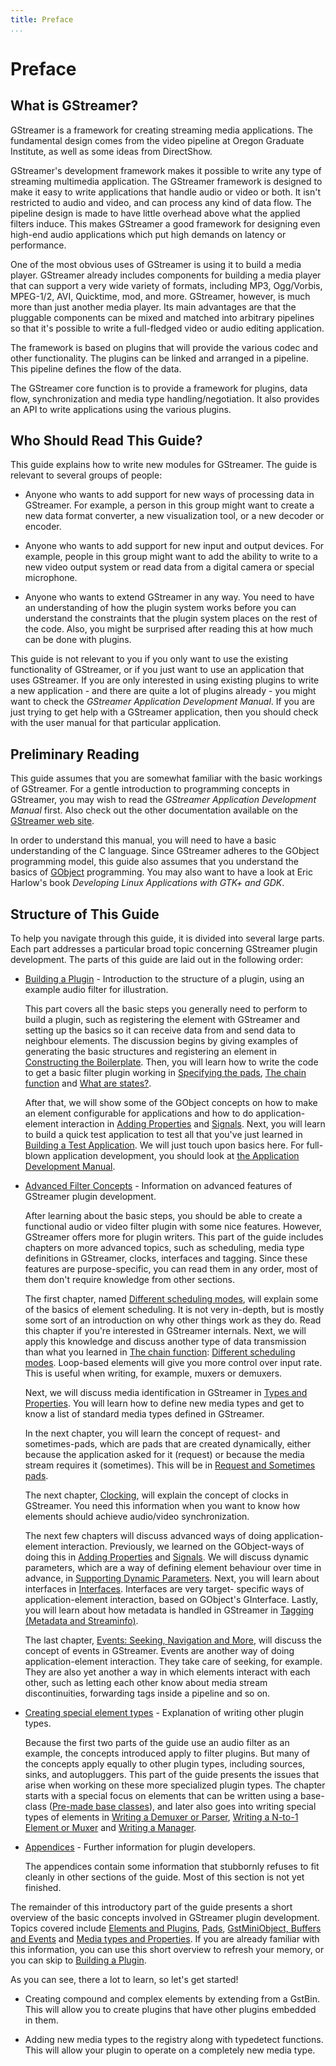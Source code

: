 ```yaml
---
title: Preface
...
```


# Preface

## What is GStreamer?

GStreamer is a framework for creating streaming media applications. The
fundamental design comes from the video pipeline at Oregon Graduate
Institute, as well as some ideas from DirectShow.

GStreamer's development framework makes it possible to write any type of
streaming multimedia application. The GStreamer framework is designed to
make it easy to write applications that handle audio or video or both.
It isn't restricted to audio and video, and can process any kind of data
flow. The pipeline design is made to have little overhead above what the
applied filters induce. This makes GStreamer a good framework for
designing even high-end audio applications which put high demands on
latency or performance.

One of the most obvious uses of GStreamer is using it to build a media
player. GStreamer already includes components for building a media
player that can support a very wide variety of formats, including MP3,
Ogg/Vorbis, MPEG-1/2, AVI, Quicktime, mod, and more. GStreamer, however,
is much more than just another media player. Its main advantages are
that the pluggable components can be mixed and matched into arbitrary
pipelines so that it's possible to write a full-fledged video or audio
editing application.

The framework is based on plugins that will provide the various codec
and other functionality. The plugins can be linked and arranged in a
pipeline. This pipeline defines the flow of the data.

The GStreamer core function is to provide a framework for plugins, data
flow, synchronization and media type handling/negotiation. It also
provides an API to write applications using the various plugins.

## Who Should Read This Guide?

This guide explains how to write new modules for GStreamer. The guide is
relevant to several groups of people:

  - Anyone who wants to add support for new ways of processing data in
    GStreamer. For example, a person in this group might want to create
    a new data format converter, a new visualization tool, or a new
    decoder or encoder.

  - Anyone who wants to add support for new input and output devices.
    For example, people in this group might want to add the ability to
    write to a new video output system or read data from a digital
    camera or special microphone.

  - Anyone who wants to extend GStreamer in any way. You need to have an
    understanding of how the plugin system works before you can
    understand the constraints that the plugin system places on the rest
    of the code. Also, you might be surprised after reading this at how
    much can be done with plugins.

This guide is not relevant to you if you only want to use the existing
functionality of GStreamer, or if you just want to use an application
that uses GStreamer. If you are only interested in using existing
plugins to write a new application - and there are quite a lot of
plugins already - you might want to check the *GStreamer Application
Development Manual*. If you are just trying to get help with a GStreamer
application, then you should check with the user manual for that
particular application.

## Preliminary Reading

This guide assumes that you are somewhat familiar with the basic
workings of GStreamer. For a gentle introduction to programming concepts
in GStreamer, you may wish to read the *GStreamer Application
Development Manual* first. Also check out the other documentation
available on the [GStreamer web
site](http://gstreamer.freedesktop.org/documentation/).

In order to understand this manual, you will need to have a basic
understanding of the C language. Since GStreamer adheres to the GObject
programming model, this guide also assumes that you understand the
basics of [GObject](http://developer.gnome.org/gobject/stable/pt01.html)
programming. You may also want to have a look at Eric Harlow's book
*Developing Linux Applications with GTK+ and GDK*.

## Structure of This Guide

To help you navigate through this guide, it is divided into several
large parts. Each part addresses a particular broad topic concerning
GStreamer plugin development. The parts of this guide are laid out in
the following order:

  - [Building a Plugin][building] - Introduction to the
    structure of a plugin, using an example audio filter for
    illustration.

    This part covers all the basic steps you generally need to perform
    to build a plugin, such as registering the element with GStreamer
    and setting up the basics so it can receive data from and send data
    to neighbour elements. The discussion begins by giving examples of
    generating the basic structures and registering an element in
    [Constructing the Boilerplate][boilerplate]. Then,
    you will learn how to write the code to get a basic filter plugin
    working in [Specifying the pads][pads], [The chain function][chainfunc]
    and [What are states?][states].

    After that, we will show some of the GObject concepts on how to make
    an element configurable for applications and how to do
    application-element interaction in [Adding
    Properties][properties] and [Signals][signals]. Next, you will learn to
    build a quick test application to test all that you've just learned
    in [Building a Test Application][testapp]. We
    will just touch upon basics here. For full-blown application
    development, you should look at [the Application Development
    Manual](application-development/index.md).

  - [Advanced Filter Concepts][advanced] - Information on
    advanced features of GStreamer plugin development.

    After learning about the basic steps, you should be able to create a
    functional audio or video filter plugin with some nice features.
    However, GStreamer offers more for plugin writers. This part of the
    guide includes chapters on more advanced topics, such as scheduling,
    media type definitions in GStreamer, clocks, interfaces and tagging.
    Since these features are purpose-specific, you can read them in any
    order, most of them don't require knowledge from other sections.

    The first chapter, named [Different scheduling
    modes][scheduling], will explain some of the basics of
    element scheduling. It is not very in-depth, but is mostly some sort
    of an introduction on why other things work as they do. Read this
    chapter if you're interested in GStreamer internals. Next, we will
    apply this knowledge and discuss another type of data transmission
    than what you learned in [The chain function][chainfunc]: [Different
    scheduling modes][scheduling]. Loop-based elements will give you
    more control over input rate. This is useful when writing, for
    example, muxers or demuxers.

    Next, we will discuss media identification in GStreamer in [Types
    and Properties][types]. You will learn how to
    define new media types and get to know a list of standard media
    types defined in GStreamer.

    In the next chapter, you will learn the concept of request- and
    sometimes-pads, which are pads that are created dynamically, either
    because the application asked for it (request) or because the media
    stream requires it (sometimes). This will be in [Request and
    Sometimes pads][request-pads].

    The next chapter, [Clocking][clocks], will
    explain the concept of clocks in GStreamer. You need this
    information when you want to know how elements should achieve
    audio/video synchronization.

    The next few chapters will discuss advanced ways of doing
    application-element interaction. Previously, we learned on the
    GObject-ways of doing this in [Adding Properties][properties] and
    [Signals][signals]. We will discuss dynamic
    parameters, which are a way of defining element behaviour over time
    in advance, in [Supporting Dynamic Parameters][dynamic-params].
    Next, you will learn about interfaces in [Interfaces][interfaces].
    Interfaces are very target- specific ways of application-element
    interaction, based on GObject's GInterface. Lastly, you will learn about
    how metadata is handled in GStreamer in [Tagging (Metadata and
    Streaminfo)][tagging].

    The last chapter, [Events: Seeking, Navigation and More][events], will
    discuss the concept of events in GStreamer. Events are another way of
    doing application-element interaction. They take care of seeking, for
    example. They are also yet another a way in which elements
    interact with each other, such as letting each other know about
    media stream discontinuities, forwarding tags inside a pipeline and
    so on.

  - [Creating special element types][element-types] - Explanation of
    writing other plugin types.

    Because the first two parts of the guide use an audio filter as an
    example, the concepts introduced apply to filter plugins. But many
    of the concepts apply equally to other plugin types, including
    sources, sinks, and autopluggers. This part of the guide presents
    the issues that arise when working on these more specialized plugin
    types. The chapter starts with a special focus on elements that can
    be written using a base-class ([Pre-made base classes][base-classes]),
    and later also goes into writing special types of elements in [Writing a
    Demuxer or Parser][one-to-n], [Writing a N-to-1 Element or Muxer][n-to-one]
    and [Writing a Manager][manager].

  - [Appendices][appendix] - Further information for plugin developers.

    The appendices contain some information that stubbornly refuses to
    fit cleanly in other sections of the guide. Most of this section is
    not yet finished.

The remainder of this introductory part of the guide presents a short
overview of the basic concepts involved in GStreamer plugin development.
Topics covered include [Elements and Plugins][intro-elements],
[Pads][intro-pads], [GstMiniObject, Buffers and Events][intro-miniobjects]
and [Media types and Properties][intro-mediatypes]. If you are already
familiar with this information, you can use this short overview to
refresh your memory, or you can skip to [Building a Plugin][building].

As you can see, there a lot to learn, so let's get started\!

  - Creating compound and complex elements by extending from a GstBin.
    This will allow you to create plugins that have other plugins
    embedded in them.

  - Adding new media types to the registry along with typedetect
    functions. This will allow your plugin to operate on a completely
    new media type.

[building]: plugin-development/basics/index.md
[boilerplate]: plugin-development/basics/boiler.md
[pads]: plugin-development/basics/pads.md
[chainfunc]: plugin-development/basics/chainfn.md
[states]: plugin-development/basics/statemanage-states.md
[properties]: plugin-development/basics/args.md
[signals]: plugin-development/basics/signals.md
[testapp]: plugin-development/basics/testapp.md
[advanced]: plugin-development/advanced/index.md
[scheduling]: plugin-development/advanced/scheduling.md
[types]: plugin-development/advanced/building-types.md
[request-pads]: plugin-development/advanced/request.md
[clocks]: plugin-development/advanced/clock.md
[dynamic-params]: plugin-development/advanced/dparams.md
[interfaces]: plugin-development/advanced/interfaces.md
[tagging]: plugin-development/advanced/tagging.md
[events]: plugin-development/advanced/events.md
[element-types]: plugin-development/element-types/index.md
[base-classes]: plugin-development/element-types/base.md
[one-to-n]: plugin-development/element-types/oneton.md
[n-to-one]: plugin-development/element-types/ntoone.md
[manager]: plugin-development/element-types/manager.md
[appendix]: plugin-development/appendix/index.md
[intro-elements]: plugin-development/introduction/basics.md#elements-and-plugins
[intro-pads]: plugin-development/introduction/basics.md#pads
[intro-miniobjects]: plugin-development/introduction/basics.md#gstminiobject-buffers-and-events
[intro-mediatypes]: plugin-development/introduction/basics.md#media-types-and-properties
